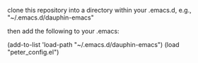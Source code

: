 clone this repository into a directory within your .emacs.d, e.g., "~/.emacs.d/dauphin-emacs"

then add the following to your .emacs:

(add-to-list 'load-path "~/.emacs.d/dauphin-emacs")
(load "peter_config.el")
